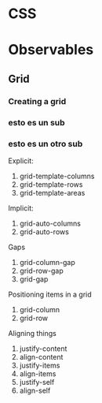 # CSS


<h1>Observables</h1>

<div class="block">

<h2>Grid</h2>
<h3>
	Creating a grid
</h3>
<h3>esto es un sub</h3>
<h3>esto es un otro sub</h3>
Explicit:
	<ol>
	<li>grid-template-columns</li>
	<li>grid-template-rows</li>
	<li>grid-template-areas</li>
</ol>
Implicit:
	<ol>
		<li>grid-auto-columns</li>
		<li>grid-auto-rows</li>
	</ol>
Gaps
	<ol>
		<li>grid-column-gap</li>
		<li>grid-row-gap</li>
		<li>grid-gap</li>
	</ol>
Positioning items in a grid
	<ol>
		<li>grid-column</li>
		<li>grid-row</li>
	</ol>

Aligning things
	<ol>
		<li>justify-content</li>
		<li>align-content</li>
		<li>justify-items</li>
		<li>align-items</li>
		<li>justify-self</li>
		<li>align-self</li>
	</ol>